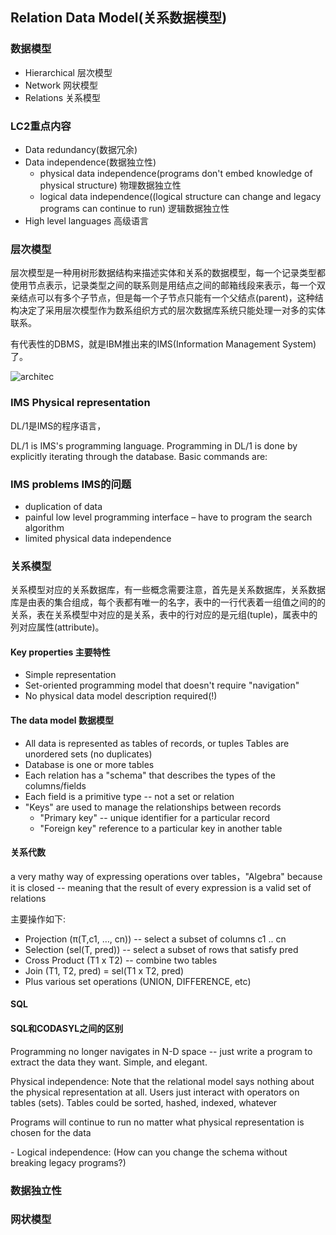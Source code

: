 ## Relation Data Model(关系数据模型)

### 数据模型

+ Hierarchical 层次模型
+ Network 网状模型
+ Relations 关系模型

### LC2重点内容

+ Data redundancy(数据冗余)
+ Data independence(数据独立性)
  + physical data independence(programs don't embed knowledge of physical structure) 物理数据独立性
  + logical data independence((logical structure can change and legacy programs can  continue to run) 逻辑数据独立性
+ High level languages 高级语言

### 层次模型

层次模型是一种用树形数据结构来描述实体和关系的数据模型，每一个记录类型都使用节点表示，记录类型之间的联系则是用结点之间的邮箱线段来表示，每一个双亲结点可以有多个子节点，但是每一个子节点只能有一个父结点(parent)，这种结构决定了采用层次模型作为数系组织方式的层次数据库系统只能处理一对多的实体联系。

有代表性的DBMS，就是IBM推出来的IMS(Information Management System)了。

![architec](D:\CS-openCourse\MIT6.830Notes\LC\architec.gif)

### IMS Physical representation

DL/1是IMS的程序语言，

DL/1 is IMS's programming language. Programming in DL/1 is done by explicitly  iterating through the database. Basic commands are:

### IMS problems IMS的问题

+ duplication of data
+  painful low level programming interface – have to program the search algorithm
+ limited physical data independence

### 关系模型

关系模型对应的关系数据库，有一些概念需要注意，首先是关系数据库，关系数据库是由表的集合组成，每个表都有唯一的名字，表中的一行代表着一组值之间的的关系，表在关系模型中对应的是关系，表中的行对应的是元组(tuple)，属表中的列对应属性(attribute)。

#### Key properties 主要特性

+ Simple representation
+ Set-oriented programming model that doesn't require "navigation"
+ No physical data model description required(!)

#### The data model 数据模型

+ All data is represented as tables of records, or tuples
  Tables are unordered sets (no duplicates) 
+ Database is one or more tables
+ Each relation has a "schema" that describes the types of the columns/fields
+ Each field is a primitive type -- not a set or relation
+ "Keys" are used to manage the relationships between records
  + "Primary key" -- unique identifier for a particular record
  + "Foreign key" reference to a particular key in another table

#### 关系代数

a very mathy way of expressing operations  over tables，"Algebra" because it is closed -- meaning that the result of every expression is a valid  set of relations

主要操作如下:

- Projection (π(T,c1, …, cn)) -- select a subset of columns c1 .. cn 
- Selection (sel(T, pred)) -- select a subset of rows that satisfy pred 
- Cross Product (T1 x T2) -- combine two tables
- Join (T1, T2, pred) = sel(T1 x T2, pred)
- Plus various set operations (UNION, DIFFERENCE, etc)

#### SQL

#### SQL和CODASYL之间的区别

 Programming no longer navigates in N-D space -- just write a program to extract  the data they want. Simple, and elegant.

 Physical independence: Note that the relational model says nothing about the physical representation at all.  Users just interact with operators on tables (sets). Tables could be sorted, hashed,  indexed, whatever

 Programs will continue to run no matter what physical representation is chosen for the  data

\- Logical independence: (How can you change the schema without breaking legacy  programs?)

### 数据独立性

### 网状模型

